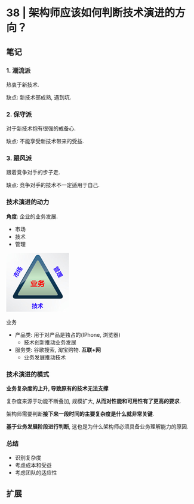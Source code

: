 # 38 | 架构师应该如何判断技术演进的方向？

## 笔记

### 1. 潮流派

热衷于新技术.

缺点: 新技术部成熟, 遇到坑.

### 2. 保守派

对于新技术抱有很强的戒备心.

缺点: 不能享受新技术带来的受益.

### 3. 跟风派

跟着竞争对手的步子走.

缺点: 竞争对手的技术不一定适用于自己.

### 技术演进的动力

**角度**: 企业的业务发展.

* 市场
* 技术
* 管理

![](./img/38_01.png)

业务

* 产品类: 用于对产品是独占的(IPhone, 浏览器)
	* 技术创新推动业务发展
* 服务类: 谷歌搜索, 淘宝购物. **互联+网**
	* 业务发展推动技术

### 技术演进的模式

**业务复杂度的上升, 导致原有的技术无法支撑**

复杂度来源于功能不断叠加, 规模扩大, **从而对性能和可用性有了更高的要求**.

架构师需要判断**接下来一段时间的主要复杂度是什么就非常关键**.

**基于业务发展阶段进行判断**, 这也是为什么架构师必须具备业务理解能力的原因.

### 总结

* 识别复杂度
* 考虑成本和受益
* 考虑团队的适应性

## 扩展
